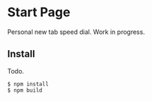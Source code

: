 Start Page
=====

Personal new tab speed dial. Work in progress.

Install
-----

Todo.

```shell
$ npm install
$ npm build
```

